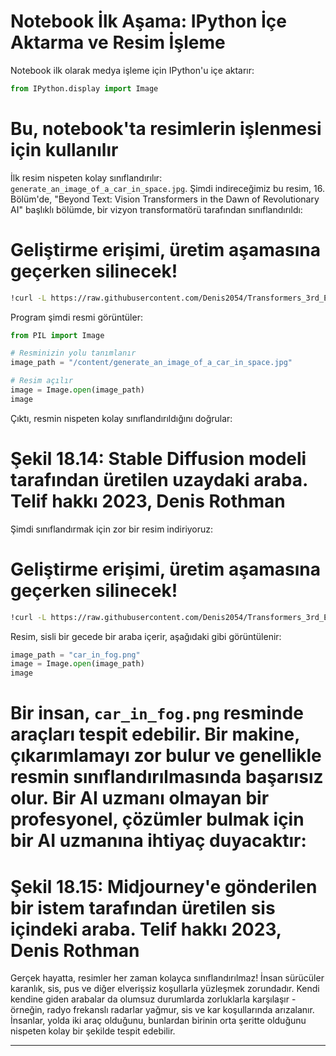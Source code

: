 # Notebook İlk Aşama: IPython İçe Aktarma ve Resim İşleme

Notebook ilk olarak medya işleme için IPython'u içe aktarır: 
```python
from IPython.display import Image
```
# Bu, notebook'ta resimlerin işlenmesi için kullanılır

İlk resim nispeten kolay sınıflandırılır: `generate_an_image_of_a_car_in_space.jpg`. Şimdi indireceğimiz bu resim, 16. Bölüm'de, "Beyond Text: Vision Transformers in the Dawn of Revolutionary AI" başlıklı bölümde, bir vizyon transformatörü tarafından sınıflandırıldı:

# Geliştirme erişimi, üretim aşamasına geçerken silinecek!
```bash
!curl -L https://raw.githubusercontent.com/Denis2054/Transformers_3rd_Edition/master/Chapter16/generate_an_image_of_a_car_in_space.jpg --output "generate_an_image_of_a_car_in_space.jpg"
```
Program şimdi resmi görüntüler:
```python
from PIL import Image

# Resminizin yolu tanımlanır
image_path = "/content/generate_an_image_of_a_car_in_space.jpg"

# Resim açılır
image = Image.open(image_path)
image
```
Çıktı, resmin nispeten kolay sınıflandırıldığını doğrular: 
# Şekil 18.14: Stable Diffusion modeli tarafından üretilen uzaydaki araba. Telif hakkı 2023, Denis Rothman

Şimdi sınıflandırmak için zor bir resim indiriyoruz:
# Geliştirme erişimi, üretim aşamasına geçerken silinecek!
```bash
!curl -L https://raw.githubusercontent.com/Denis2054/Transformers_3rd_Edition/master/Chapter18/car_in_fog.png --output "car_in_fog.png"
```
Resim, sisli bir gecede bir araba içerir, aşağıdaki gibi görüntülenir:
```python
image_path = "car_in_fog.png"
image = Image.open(image_path)
image
```
# Bir insan, `car_in_fog.png` resminde araçları tespit edebilir. Bir makine, çıkarımlamayı zor bulur ve genellikle resmin sınıflandırılmasında başarısız olur. Bir AI uzmanı olmayan bir profesyonel, çözümler bulmak için bir AI uzmanına ihtiyaç duyacaktır: 
# Şekil 18.15: Midjourney'e gönderilen bir istem tarafından üretilen sis içindeki araba. Telif hakkı 2023, Denis Rothman

Gerçek hayatta, resimler her zaman kolayca sınıflandırılmaz! İnsan sürücüler karanlık, sis, pus ve diğer elverişsiz koşullarla yüzleşmek zorundadır. Kendi kendine giden arabalar da olumsuz durumlarda zorluklarla karşılaşır - örneğin, radyo frekanslı radarlar yağmur, sis ve kar koşullarında arızalanır. İnsanlar, yolda iki araç olduğunu, bunlardan birinin orta şeritte olduğunu nispeten kolay bir şekilde tespit edebilir.

---

